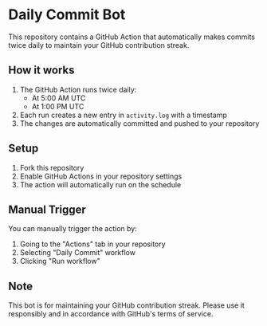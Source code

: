 # Daily Commit Bot

This repository contains a GitHub Action that automatically makes commits twice daily to maintain your GitHub contribution streak.

## How it works

1. The GitHub Action runs twice daily:
   - At 5:00 AM UTC
   - At 1:00 PM UTC
2. Each run creates a new entry in `activity.log` with a timestamp
3. The changes are automatically committed and pushed to your repository

## Setup

1. Fork this repository
2. Enable GitHub Actions in your repository settings
3. The action will automatically run on the schedule

## Manual Trigger

You can manually trigger the action by:
1. Going to the "Actions" tab in your repository
2. Selecting "Daily Commit" workflow
3. Clicking "Run workflow"

## Note

This bot is for maintaining your GitHub contribution streak. Please use it responsibly and in accordance with GitHub's terms of service. 
